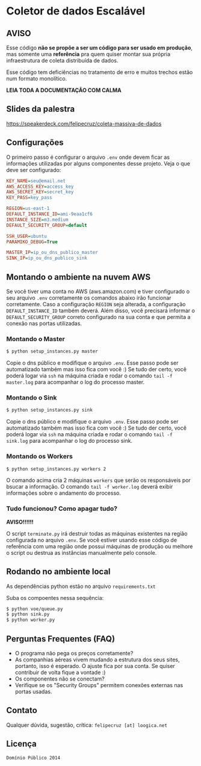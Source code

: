 # Coletor de dados Escalável

## AVISO

Esse código **não se propõe a ser um código para ser usado em produção**, mas somente uma **referência** pra quem quiser montar sua própria infraestrutura de coleta distribuída de dados.

Esse código tem deficiências no tratamento de erro e muitos trechos estão num formato monolítico.

**LEIA TODA A DOCUMENTAÇÃO COM CALMA**

## Slides da palestra

https://speakerdeck.com/felipecruz/coleta-massiva-de-dados

## Configurações

O primeiro passo é configurar o arquivo `.env` onde devem ficar as informações utilizadas por alguns componentes desse projeto. Veja o que deve ser configurado:

```ini
KEY_NAME=seu@email.net
AWS_ACCESS_KEY=access_key
AWS_SECRET_KEY=secret_key
KEY_PASS=key_pass

REGION=us-east-1
DEFAULT_INSTANCE_ID=ami-9eaa1cf6
INSTANCE_SIZE=m3.medium
DEFAULT_SECURITY_GROUP=default

SSH_USER=ubuntu
PARAMIKO_DEBUG=True

MASTER_IP=ip_ou_dns_publico_master
SINK_IP=ip_ou_dns_publico_sink
```

## Montando o ambiente na nuvem AWS

Se você tiver uma conta no AWS (aws.amazon.com) e tiver configurado o seu arquivo `.env` corretamente os comandos abaixo irão funcionar corretamente. Caso a configuração `REGION` seja alterada, a configuração `DEFAULT_INSTANCE_ID` também deverá. Além disso, você precisará informar o `DEFAULT_SECURITY_GROUP` correto configurado na sua conta e que permita a conexão nas portas utilizadas.

### Montando o Master

```sh
$ python setup_instances.py master
```

Copie o dns público e modifique o arquivo `.env`. Esse passo pode ser automatizado também mas isso fica com você :) Se tudo der certo, você poderá logar via `ssh` na máquina criada e rodar o comando `tail -f master.log` para acompanhar o log do processo master.

### Montando o Sink

```sh
$ python setup_instances.py sink
```

Copie o dns público e modifique o arquivo `.env`. Esse passo pode ser automatizado também mas isso fica com você :) Se tudo der certo, você poderá logar via `ssh` na máquina criada e rodar o comando `tail -f sink.log` para acompanhar o log do processo sink.

### Montando os Workers

```sh
$ python setup_instances.py workers 2
```

O comando acima cria 2 máquinas `workers` que serão os responsáveis por bsucar a informação. O comando `tail -f worker.log` deverá exibir informações sobre o andamento do processo. 

### Tudo funcionou? Como apagar tudo?

**AVISO!!!!!!**

O script `terminate.py` irá destruir todas as máquinas existentes na região configurada no arquivo `.env`. Se você estiver usando esse código de referência com uma região onde possui máquinas de produção ou melhore o script ou destrua as instâncias manualmente pelo console.

## Rodando no ambiente local

As dependências python estão no arquivo `requirements.txt`

Suba os compoentes nessa sequência:

```sh
$ python voe/queue.py
$ python sink.py
$ python worker.py
```

## Perguntas Frequentes (FAQ)

* O programa não pega os preços corretamente?
 * As companhias aéreas vivem mudando a estrutura dos seus sites, portanto, isso é esperado. O ajuste fica por sua conta. Se quiser contribuir de volta fique a vontade :)
* Os componentes não se conectam?
 * Verifique se os "Security Groups" permitem conexões externas nas portas usadas.

## Contato

Qualquer dúvida, sugestão, crítica: `felipecruz [at] loogica.net`

## Licença 

```Domínio Público 2014```
